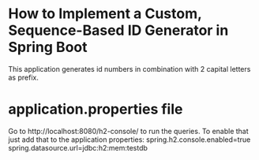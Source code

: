 # How to Implement a Custom, Sequence-Based ID Generator in Spring Boot
This application generates id numbers in combination with 2 capital letters as prefix.

# application.properties file
Go to http://localhost:8080/h2-console/ to run the queries. To enable that just add that to the application properties:
spring.h2.console.enabled=true
spring.datasource.url=jdbc:h2:mem:testdb
